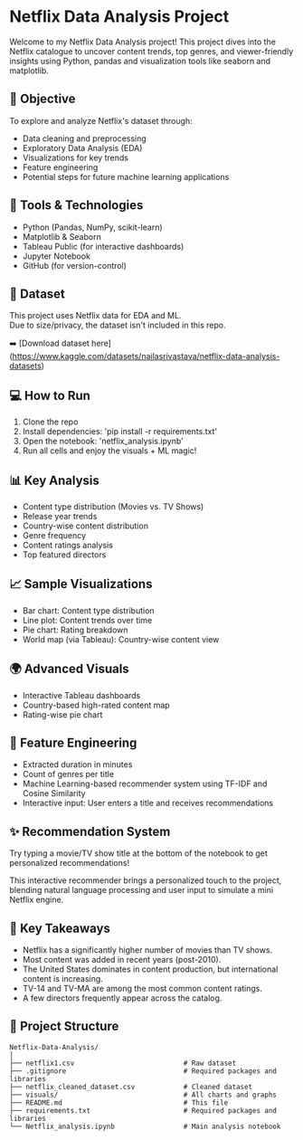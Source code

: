 # Netflix Data Analysis Project

Welcome to my Netflix Data Analysis project! This project dives into the Netflix catalogue to uncover content trends, top genres, and viewer-friendly insights using Python, pandas and visualization tools like seaborn and matplotlib.

## 🧠 Objective
To explore and analyze Netflix's dataset through:
- Data cleaning and preprocessing
- Exploratory Data Analysis (EDA)
- Visualizations for key trends
- Feature engineering
- Potential steps for future machine learning applications

## 🔧 Tools & Technologies
- Python (Pandas, NumPy, scikit-learn)
- Matplotlib & Seaborn
- Tableau Public (for interactive dashboards)
- Jupyter Notebook
- GitHub (for version-control)

## 📁 Dataset
This project uses Netflix data for EDA and ML.  
Due to size/privacy, the dataset isn't included in this repo.    

➡️ [Download dataset here] (https://www.kaggle.com/datasets/nailasrivastava/netflix-data-analysis-datasets)

## 💻 How to Run
1. Clone the repo  
2. Install dependencies: 'pip install -r requirements.txt'  
3. Open the notebook: 'netflix_analysis.ipynb' 
4. Run all cells and enjoy the visuals + ML magic!

## 📊 Key Analysis
- Content type distribution (Movies vs. TV Shows)
- Release year trends
- Country-wise content distribution
- Genre frequency
- Content ratings analysis
- Top featured directors

## 📈 Sample Visualizations
- Bar chart: Content type distribution
- Line plot: Content trends over time
- Pie chart: Rating breakdown
- World map (via Tableau): Country-wise content view

## 🌍 Advanced Visuals
- Interactive Tableau dashboards
- Country-based high-rated content map
- Rating-wise pie chart

## 📍 Feature Engineering
- Extracted duration in minutes
- Count of genres per title
- Machine Learning-based recommender system using TF-IDF and Cosine Similarity
- Interactive input: User enters a title and receives recommendations

## ✨ Recommendation System
Try typing a movie/TV show title at the bottom of the notebook to get personalized recommendations!

This interactive recommender brings a personalized touch to the project, blending natural language processing and user input to simulate a mini Netflix engine.

## 📝 Key Takeaways
- Netflix has a significantly higher number of movies than TV shows.
- Most content was added in recent years (post-2010).
- The United States dominates in content production, but international content is increasing.
- TV-14 and TV-MA are among the most common content ratings.
- A few directors frequently appear across the catalog.

## 📁 Project Structure
```plaintext
Netflix-Data-Analysis/
│
├── netflix1.csv                           # Raw dataset
├── .gitignore                             # Required packages and libraries
├── netflix_cleaned_dataset.csv            # Cleaned dataset
├── visuals/                               # All charts and graphs
├── README.md                              # This file
├── requirements.txt                       # Required packages and libraries
└── Netflix_analysis.ipynb                 # Main analysis notebook
